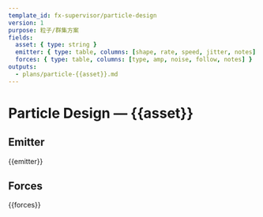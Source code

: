 ```yaml
---
template_id: fx-supervisor/particle-design
version: 1
purpose: 粒子/群集方案
fields:
  asset: { type: string }
  emitter: { type: table, columns: [shape, rate, speed, jitter, notes] }
  forces: { type: table, columns: [type, amp, noise, follow, notes] }
outputs:
  - plans/particle-{{asset}}.md
---
```


# Particle Design — {{asset}}

## Emitter

{{emitter}}

## Forces

{{forces}}
